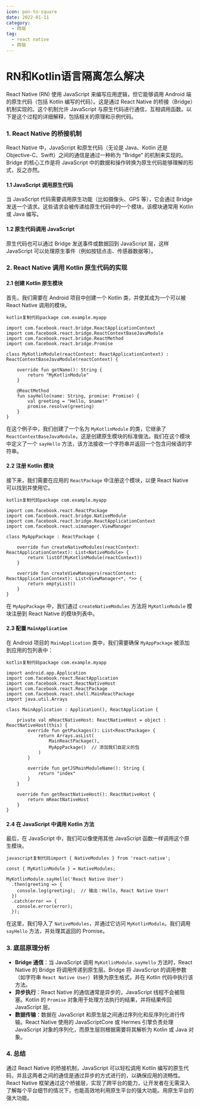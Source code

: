 ```yaml
---
icon: pen-to-square
date: 2022-01-11
category:
  - 跨端
tag:
  - react native
  - 跨端
---
```

# RN和Kotlin语言隔离怎么解决
React Native (RN) 使用 JavaScript 来编写应用逻辑，但它能够调用 Android 端的原生代码（包括 Kotlin 编写的代码）。这是通过 React Native 的桥接（Bridge）机制实现的。这个机制允许 JavaScript 与原生代码进行通信，互相调用函数。以下是这个过程的详细解释，包括相关的原理和示例代码。

### 1. **React Native 的桥接机制**

React Native 中，JavaScript 和原生代码（无论是 Java、Kotlin 还是 Objective-C、Swift）之间的通信是通过一种称为 “Bridge” 的机制来实现的。Bridge 的核心工作是将 JavaScript 中的数据和操作转换为原生代码能够理解的形式，反之亦然。

#### 1.1 JavaScript 调用原生代码

当 JavaScript 代码需要调用原生功能（比如摄像头、GPS 等），它会通过 Bridge 发送一个请求。这些请求会被传递给原生代码中的一个模块，该模块通常用 Kotlin 或 Java 编写。

#### 1.2 原生代码调用 JavaScript

原生代码也可以通过 Bridge 发送事件或数据回到 JavaScript 层，这样 JavaScript 可以处理原生事件（例如按钮点击、传感器数据等）。

### 2. **React Native 调用 Kotlin 原生代码的实现**

#### 2.1 创建 Kotlin 原生模块

首先，我们需要在 Android 项目中创建一个 Kotlin 类，并使其成为一个可以被 React Native 调用的模块。

```
kotlin复制代码package com.example.myapp

import com.facebook.react.bridge.ReactApplicationContext
import com.facebook.react.bridge.ReactContextBaseJavaModule
import com.facebook.react.bridge.ReactMethod
import com.facebook.react.bridge.Promise

class MyKotlinModule(reactContext: ReactApplicationContext) : ReactContextBaseJavaModule(reactContext) {

    override fun getName(): String {
        return "MyKotlinModule"
    }

    @ReactMethod
    fun sayHello(name: String, promise: Promise) {
        val greeting = "Hello, $name!"
        promise.resolve(greeting)
    }
}
```

在这个例子中，我们创建了一个名为 `MyKotlinModule` 的类，它继承了 `ReactContextBaseJavaModule`，这是创建原生模块的标准做法。我们在这个模块中定义了一个 `sayHello` 方法，该方法接收一个字符串并返回一个包含问候语的字符串。

#### 2.2 注册 Kotlin 模块

接下来，我们需要在应用的 `ReactPackage` 中注册这个模块，以便 React Native 可以找到并使用它。

```
kotlin复制代码package com.example.myapp

import com.facebook.react.ReactPackage
import com.facebook.react.bridge.NativeModule
import com.facebook.react.bridge.ReactApplicationContext
import com.facebook.react.uimanager.ViewManager

class MyAppPackage : ReactPackage {

    override fun createNativeModules(reactContext: ReactApplicationContext): List<NativeModule> {
        return listOf(MyKotlinModule(reactContext))
    }

    override fun createViewManagers(reactContext: ReactApplicationContext): List<ViewManager<*, *>> {
        return emptyList()
    }
}
```

在 `MyAppPackage` 中，我们通过 `createNativeModules` 方法将 `MyKotlinModule` 模块注册到 React Native 的模块列表中。

#### 2.3 配置 `MainApplication`

在 Android 项目的 `MainApplication` 类中，我们需要确保 `MyAppPackage` 被添加到应用的包列表中：

```
kotlin复制代码package com.example.myapp

import android.app.Application
import com.facebook.react.ReactApplication
import com.facebook.react.ReactNativeHost
import com.facebook.react.ReactPackage
import com.facebook.react.shell.MainReactPackage
import java.util.Arrays

class MainApplication : Application(), ReactApplication {

    private val mReactNativeHost: ReactNativeHost = object : ReactNativeHost(this) {
        override fun getPackages(): List<ReactPackage> {
            return Arrays.asList(
                MainReactPackage(),
                MyAppPackage()  // 添加我们自定义的包
            )
        }

        override fun getJSMainModuleName(): String {
            return "index"
        }
    }

    override fun getReactNativeHost(): ReactNativeHost {
        return mReactNativeHost
    }
}
```

#### 2.4 在 JavaScript 中调用 Kotlin 方法

最后，在 JavaScript 中，我们可以像使用其他 JavaScript 函数一样调用这个原生模块。

```
javascript复制代码import { NativeModules } from 'react-native';

const { MyKotlinModule } = NativeModules;

MyKotlinModule.sayHello('React Native User')
  .then(greeting => {
    console.log(greeting);  // 输出：Hello, React Native User!
  })
  .catch(error => {
    console.error(error);
  });
```

在这里，我们导入了 `NativeModules`，并通过它访问 `MyKotlinModule`。我们调用 `sayHello` 方法，并处理其返回的 Promise。

### 3. **底层原理分析**

- **Bridge 通信**：当 JavaScript 调用 `MyKotlinModule.sayHello` 方法时，React Native 的 Bridge 将调用传递到原生层。Bridge 将 JavaScript 的调用参数（如字符串 `React Native User`）转换为原生格式，并在 Kotlin 代码中执行该方法。
- **异步执行**：React Native 的通信通常是异步的，JavaScript 线程不会被阻塞。Kotlin 的 `Promise` 对象用于处理方法执行的结果，并将结果传回 JavaScript 层。
- **数据传输**：数据在 JavaScript 和原生层之间通过序列化和反序列化进行传输。React Native 使用的 JavaScriptCore 或 Hermes 引擎负责处理 JavaScript 对象的序列化，而原生层则根据需要将其解析为 Kotlin 或 Java 对象。

### 4. **总结**

通过 React Native 的桥接机制，JavaScript 可以轻松调用 Kotlin 编写的原生代码，并且这两者之间的通信是通过异步的方式进行的，以确保应用的流畅性。React Native 框架通过这个桥接层，实现了跨平台的能力，让开发者在无需深入了解每个平台细节的情况下，也能高效地利用原生平台的强大功能。用原生平台的强大功能。